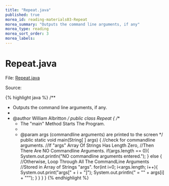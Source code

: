 ```yaml
---
title: "Repeat.java"
published: true
morea_id: reading-materials03-Repeat
morea_summary: "Outputs the command line arguments, if any"
morea_type: reading
morea_sort_order: 3
morea_labels:
---
```


# Repeat.java

File:
[Repeat.java](../examples/Repeat.java)

Source: 

{% highlight java %}
/** 
 *  Outputs the command line arguments, if any.
 *
 *  @author William Albritton 
 */
public class Repeat {
   /**
    * The "main" Method Starts The Program.
    *
    * @param args (commandline arguments) are printed to the screen
    */
   public static void main(String[ ] args) {
      //check for commandline arguments.
      //If "args" Array Of Strings Has Length Zero, 
      //Then There Are NO Commandline Arguments.
      if(args.length == 0){
         System.out.println("NO commandline arguments entered.");
      }
      else {
         //Otherwise, Loop Through All The CommandLine Arguments 
         //Stored in Array of Strings "args".
         for(int i=0; i<args.length; i++){
            System.out.print("args[" + i + "]");
            System.out.println(" = \"" + args[i] + "\"");
         }
      }
   }
}
{% endhighlight %}


